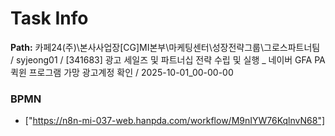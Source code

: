 # Task Info

**Path:** 카페24(주)\본사사업장\[CG]MI본부\마케팅센터\성장전략그룹\그로스파트너팀 / syjeong01 / [341683] 광고 세일즈 및 파트너십 전략 수립 및 실행 _ 네이버 GFA PA 퀵윈 프로그램 가망 광고계정 확인 / 2025-10-01_00-00-00

### BPMN
- ["https://n8n-mi-037-web.hanpda.com/workflow/M9nIYW76KqlnvN68"]

